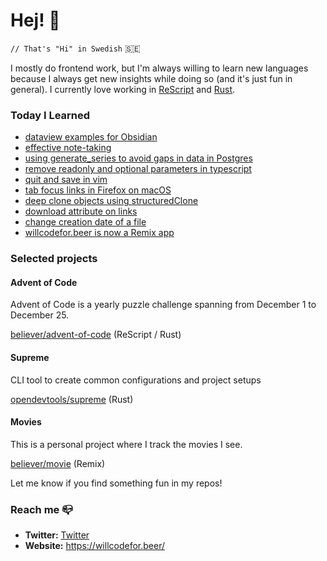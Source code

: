 # Hej! :wave:

`// That's "Hi" in Swedish` 🇸🇪

I mostly do frontend work, but I'm always willing to learn new languages because I always get new insights while doing so (and it's just fun in general). I currently love working in [ReScript](https://rescript-lang.org/) and [Rust](https://www.rust-lang.org/).

### Today I Learned

<!--START_SECTION:feed-->
* [dataview examples for Obsidian](https:&#x2F;&#x2F;willcodefor.beer&#x2F;posts&#x2F;dataview)
* [effective note-taking](https:&#x2F;&#x2F;willcodefor.beer&#x2F;posts&#x2F;notes)
* [using generate_series to avoid gaps in data in Postgres](https:&#x2F;&#x2F;willcodefor.beer&#x2F;posts&#x2F;pggen)
* [remove readonly and optional parameters in typescript](https:&#x2F;&#x2F;willcodefor.beer&#x2F;posts&#x2F;tsrm)
* [quit and save in vim](https:&#x2F;&#x2F;willcodefor.beer&#x2F;posts&#x2F;vimq)
* [tab focus links in Firefox on macOS](https:&#x2F;&#x2F;willcodefor.beer&#x2F;posts&#x2F;tabff)
* [deep clone objects using structuredClone](https:&#x2F;&#x2F;willcodefor.beer&#x2F;posts&#x2F;deep)
* [download attribute on links](https:&#x2F;&#x2F;willcodefor.beer&#x2F;posts&#x2F;dattr)
* [change creation date of a file](https:&#x2F;&#x2F;willcodefor.beer&#x2F;posts&#x2F;chfiled)
* [willcodefor.beer is now a Remix app](https:&#x2F;&#x2F;willcodefor.beer&#x2F;posts&#x2F;wcfr)
<!--END_SECTION:feed-->

### Selected projects

#### Advent of Code

Advent of Code is a yearly puzzle challenge spanning from December 1 to December 25.

[believer/advent-of-code](https://github.com/believer/advent-of-code) (ReScript / Rust)

#### Supreme

CLI tool to create common configurations and project setups

[opendevtools/supreme](https://github.com/opendevtools/supreme) (Rust)

#### Movies

This is a personal project where I track the movies I see.

[believer/movie](https://github.com/believer/movie) (Remix)

Let me know if you find something fun in my repos!

### Reach me 📪 

- **Twitter:** [Twitter](https://twitter.com/rnattochdag)
- **Website:** https://willcodefor.beer/
